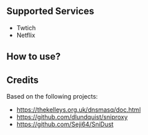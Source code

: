 

## Supported Services

- Twtich
- Netflix

## How to use?

## Credits
Based on the following projects:

- https://thekelleys.org.uk/dnsmasq/doc.html
- https://github.com/dlundquist/sniproxy
- https://github.com/Seji64/SniDust
